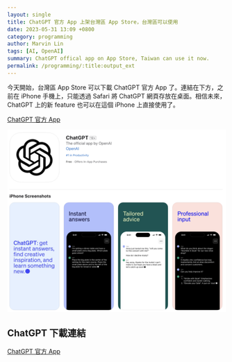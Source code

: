 ```yaml
---
layout: single
title: ChatGPT 官方 App 上架台灣區 App Store，台灣區可以使用
date: 2023-05-31 13:09 +0800
category: programming
author: Marvin Lin
tags: [AI, OpenAI]
summary: ChatGPT offical app on App Store, Taiwan can use it now.
permalink: /programming/:title:output_ext
---
```


今天開始，台灣區 App Store 可以下載 ChatGPT 官方 App 了。連結在下方，之前在 iPhone 手機上，只能透過 Safari 將 ChatGPT 網頁存放在桌面。相信未來，ChatGPT 上的新 feature 也可以在這個 iPhone 上直接使用了。

[ChatGPT 官方 App](https://apps.apple.com/us/app/chatgpt/id6448311069)

![ChatGPT App 頁面](/assets/programming/chatgpt/chatgpt.png)

## ChatGPT 下載連結

[ChatGPT 官方 App](https://apps.apple.com/us/app/chatgpt/id6448311069)